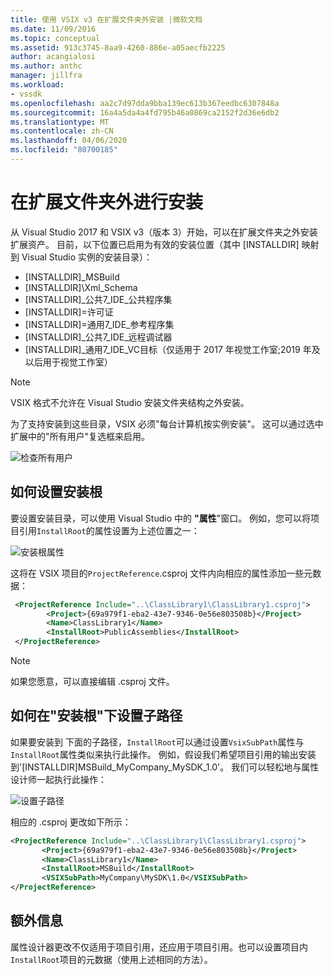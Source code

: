 ```yaml
---
title: 使用 VSIX v3 在扩展文件夹外安装 |微软文档
ms.date: 11/09/2016
ms.topic: conceptual
ms.assetid: 913c3745-8aa9-4260-886e-a05aecfb2225
author: acangialosi
ms.author: anthc
manager: jillfra
ms.workload:
- vssdk
ms.openlocfilehash: aa2c7d97dda9bba139ec613b367eedbc6307848a
ms.sourcegitcommit: 16a4a5da4a4fd795b46a0869ca2152f2d36e6db2
ms.translationtype: MT
ms.contentlocale: zh-CN
ms.lasthandoff: 04/06/2020
ms.locfileid: "80700185"
---
```

# <a name="install-outside-the-extensions-folder"></a>在扩展文件夹外进行安装

从 Visual Studio 2017 和 VSIX v3（版本 3）开始，可以在扩展文件夹之外安装扩展资产。 目前，以下位置已启用为有效的安装位置（其中 [INSTALLDIR] 映射到 Visual Studio 实例的安装目录）：

* [INSTALLDIR]_MSBuild
* [INSTALLDIR]\Xml_Schema
* [INSTALLDIR]_公共7_IDE_公共程序集
* [INSTALLDIR]=许可证
* [INSTALLDIR]=通用7_IDE_参考程序集
* [INSTALLDIR]_公共7_IDE_远程调试器
* [INSTALLDIR]_通用7_IDE_VC目标（仅适用于 2017 年视觉工作室;2019 年及以后用于视觉工作室）

> [!NOTE]
> VSIX 格式不允许在 Visual Studio 安装文件夹结构之外安装。 

为了支持安装到这些目录，VSIX 必须"每台计算机按实例安装"。 这可以通过选中扩展中的"所有用户"复选框来启用。

![检查所有用户](media/check-all-users.png)

## <a name="how-to-set-the-installroot"></a>如何设置安装根

要设置安装目录，可以使用 Visual Studio 中的 **"属性**"窗口。 例如，您可以将项目引用`InstallRoot`的属性设置为上述位置之一：

![安装根属性](media/install-root-properties.png)

这将在 VSIX 项目的`ProjectReference`.csproj 文件内向相应的属性添加一些元数据：

```xml
 <ProjectReference Include="..\ClassLibrary1\ClassLibrary1.csproj">
        <Project>{69a979f1-eba2-43e7-9346-0e56e803508b}</Project>
        <Name>ClassLibrary1</Name>
        <InstallRoot>PublicAssemblies</InstallRoot>
 </ProjectReference>
```

> [!NOTE]
> 如果您愿意，可以直接编辑 .csproj 文件。

## <a name="how-to-set-a-subpath-under-the-installroot"></a>如何在"安装根"下设置子路径

如果要安装到 下面的子路径，`InstallRoot`可以通过设置`VsixSubPath`属性与`InstallRoot`属性类似来执行此操作。 例如，假设我们希望项目引用的输出安装到'[INSTALLDIR]MSBuild_MyCompany_MySDK_1.0'。 我们可以轻松地与属性设计师一起执行此操作：

![设置子路径](media/set-subpath.png)

相应的 .csproj 更改如下所示：

```xml
<ProjectReference Include="..\ClassLibrary1\ClassLibrary1.csproj">
       <Project>{69a979f1-eba2-43e7-9346-0e56e803508b}</Project>
       <Name>ClassLibrary1</Name>
       <InstallRoot>MSBuild</InstallRoot>
       <VSIXSubPath>MyCompany\MySDK\1.0</VSIXSubPath>
</ProjectReference>
```

## <a name="extra-information"></a>额外信息

属性设计器更改不仅适用于项目引用，还应用于项目引用。也可以设置项目内`InstallRoot`项目的元数据（使用上述相同的方法）。
